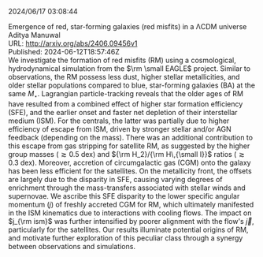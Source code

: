 2024/06/17 03:08:44  

Emergence of red, star-forming galaxies (red misfits) in a ΛCDM
  universe  
Aditya Manuwal  
URL: http://arxiv.org/abs/2406.09456v1  
Published: 2024-06-12T18:57:46Z  
  We investigate the formation of red misfits (RM) using a cosmological, hydrodynamical simulation from the $\rm \small EAGLE$ project. Similar to observations, the RM possess less dust, higher stellar metallicities, and older stellar populations compared to blue, star-forming galaxies (BA) at the same $M_\star$. Lagrangian particle-tracking reveals that the older ages of RM have resulted from a combined effect of higher star formation efficiency (SFE), and the earlier onset and faster net depletion of their interstellar medium (ISM). For the centrals, the latter was partially due to higher efficiency of escape from ISM, driven by stronger stellar and/or AGN feedback (depending on the mass). There was an additional contribution to this escape from gas stripping for satellite RM, as suggested by the higher group masses ($\gtrsim 0.5$ dex) and ${\rm H_2}/{\rm H\,{\small I}}$ ratios ($\gtrsim 0.3$ dex). Moreover, accretion of circumgalactic gas (CGM) onto the galaxy has been less efficient for the satellites. On the metallicity front, the offsets are largely due to the disparity in SFE, causing varying degrees of enrichment through the mass-transfers associated with stellar winds and supernovae. We ascribe this SFE disparity to the lower specific angular momentum ($j$) of freshly accreted CGM for RM, which ultimately manifested in the ISM kinematics due to interactions with cooling flows. The impact on $j_{\rm ism}$ was further intensified by poorer alignment with the flow's $\vec{j}$, particularly for the satellites. Our results illuminate potential origins of RM, and motivate further exploration of this peculiar class through a synergy between observations and simulations.   

